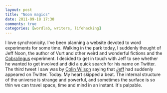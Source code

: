 ```yaml
---
layout: post
title: "Noon magics"
date: 2011-09-18 17:30
comments: true
categories: [wordlab, writers, lifehacking]
---
```


I love synchronicity. I've been planning a website devoted to word experiments for some time. 
Walking in the park today, I suddenly thought of Jeff Noon, the author of Vurt and other weird
and wonderful fictions and the [Cobralingus](http://www.metamorphiction.com/index.php/printed/cobralingus/) experiment. I decided to get in touch with Jeff to
see whether he wanted to get involved and did a quick search for his name on Twitter. The third
tweet I saw was by [Colin Wilson](http://twitter.com/furiousgecko) saying that [Jeff](http://twitter.com/jeffnoon) had suddenly appeared on Twitter. Today. My
heart skipped a beat. The internal structure of the universe is strange and powerful, and 
sometimes the surface is so thin we can travel space, time and mind in an instant. It's 
palpable.